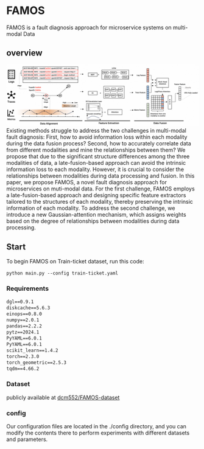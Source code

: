 # FAMOS
FAMOS is a fault diagnosis approach for microservice systems on multi-modal Data
## overview
![Overview of FAMOS](imgs/overview.png "Overview of FAMOS")
Existing methods struggle to address the two challenges in multi-modal fault diagnosis: First, how to avoid information loss within each modality during the data fusion process? Second, how to accurately correlate data from different modalities and mine the relationships between them? We propose that due to the significant structure differences among the three modalities of data, a late-fusion-based approach can avoid the intrinsic information loss to each modality. However, it is crucial to consider the relationships between modalities during data processing and fusion. In this paper, we propose FAMOS, a novel fault diagnosis approach for microservices on muti-modal data. For the first challenge, FAMOS employs a late-fusion-based approach and designing specific feature extractors tailored to the structures of each modality, thereby preserving the intrinsic information of each modality. To address the second challenge, we introduce a new Gaussian-attention mechanism, which assigns weights based on the degree of relationships between modalities during data processing.

## Start
To begin FAMOS on Train-ticket dataset, run this code:
```shell
python main.py --config train-ticket.yaml
```

### Requirements
```text
dgl==0.9.1
diskcache==5.6.3
einops==0.8.0
numpy==2.0.1
pandas==2.2.2
pytz==2024.1
PyYAML==6.0.1
PyYAML==6.0.1
scikit_learn==1.4.2
torch==2.3.0
torch_geometric==2.5.3
tqdm==4.66.2
```

### Dataset
publicly available at [dcm552/FAMOS-dataset](https://modelscope.cn/datasets/dcm552/FAMOS-dataset/)


### config
Our configuration files are located in the ./config directory, and you can modify the contents there to perform experiments with different datasets and parameters.
